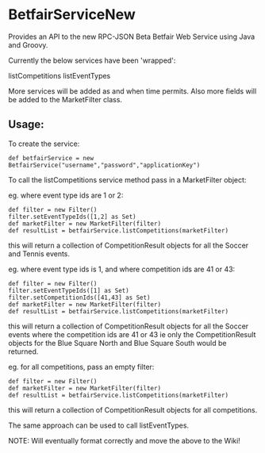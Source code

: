 BetfairServiceNew
=================

Provides an API to the new RPC-JSON Beta Betfair Web Service using Java and Groovy.

Currently the below services have been 'wrapped':

listCompetitions
listEventTypes 

More services will be added as and when time permits. Also more fields will 
be added to the MarketFilter class.


## Usage: ##


To create the service:

    def betfairService = new BetfairService("username","password","applicationKey")



To call the listCompetitions service method pass in a MarketFilter object:

eg. where event type ids are 1 or 2:

    def filter = new Filter()  
    filter.setEventTypeIds([1,2] as Set)  
    def marketFilter = new MarketFilter(filter)  
    def resultList = betfairService.listCompetitions(marketFilter)

this will return a collection of CompetitionResult objects for all the Soccer and Tennis events.


eg. where event type ids is 1, and where competition ids are 41 or 43:

    def filter = new Filter()  
    filter.setEventTypeIds([1] as Set)  
    filter.setCompetitionIds([41,43] as Set)  
    def marketFilter = new MarketFilter(filter)  
    def resultList = betfairService.listCompetitions(marketFilter)

this will return a collection of CompetitionResult objects for all the Soccer events where the competition ids are 41 or 43 ie only the CompetitionResult objects for the Blue Square North and Blue Square South would be returned.


eg. for all competitions, pass an empty filter:

    def filter = new Filter()  
    def marketFilter = new MarketFilter(filter)  
    def resultList = betfairService.listCompetitions(marketFilter)

this will return a collection of CompetitionResult objects for all competitions.


The same approach can be used to call listEventTypes.


NOTE: Will eventually format correctly and move the above to the Wiki!


